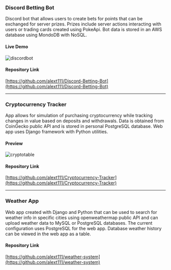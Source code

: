 ### Discord Betting Bot
Discord bot that allows users to create bets for points that can be exchanged for server prizes. Prizes include server actions interacting with users or trading cards created using PokeApi. Bot data is stored in an AWS database using MondoDB with NoSQL.

#### Live Demo
![discordbot](https://user-images.githubusercontent.com/49249379/122614436-a476a000-d054-11eb-8b46-7cc32bf68583.gif)

#### Repository Link
[https://github.com/alext111/Discord-Betting-Bot](https://github.com/alext111/Discord-Betting-Bot)  

---

### Cryptocurrency Tracker
App allows for simulation of purchasing cryptocurrency while tracking changes in value based on deposits and withdrawals. Data is obtained from CoinGecko public API and is stored in personal PostgreSQL database. Web app uses Django framework with Python utilities.

#### Preview
![cryptotable](https://user-images.githubusercontent.com/49249379/122615949-6dee5480-d057-11eb-9567-1a0b3f910d83.PNG)

#### Repository Link
[https://github.com/alext111/Cryptocurrency-Tracker](https://github.com/alext111/Cryptocurrency-Tracker)  

---

### Weather App
Web app created with Django and Python that can be used to search for weather info in specific cities using openweathermap public API and can upload weather data to MySQL or PostgreSQL databases. The current configuration uses PostgreSQL for the web app. Database weather history can be viewed in the web app as a table.

#### Repository Link
[https://github.com/alext111/weather-system](https://github.com/alext111/weather-system)
